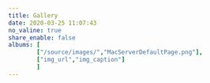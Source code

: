 ```yaml
---
title: Gallery
date: 2020-03-25 11:07:43
no_valine: true
share_enable: false
albums: [
        ["/source/images/","MacServerDefaultPage.png"],
        ["img_url","img_caption"]
        ]
---
```


